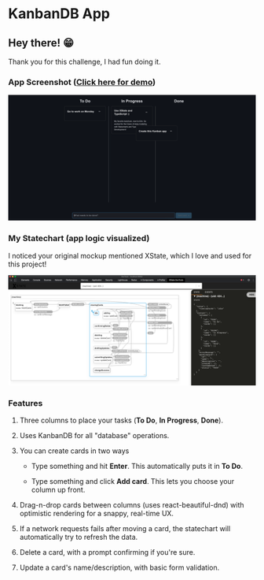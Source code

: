 # KanbanDB App

## Hey there! 😁

Thank you for this challenge, I had fun doing it.

### App Screenshot ([Click here for demo](https://www.yazeedb.com/kanban-app/))

![App screenshot](app-screenshot.png)

### My Statechart (app logic visualized)

I noticed your original mockup mentioned XState, which I love and used for this project!

![App statechart](app-statechart.png)

### Features

1. Three columns to place your tasks (**To Do**, **In Progress**, **Done**).

2. Uses KanbanDB for all "database" operations.

3. You can create cards in two ways

   - Type something and hit **Enter**. This automatically puts it in **To Do**.

   - Type something and click **Add card**. This lets you choose your column up front.

4. Drag-n-drop cards between columns (uses react-beautiful-dnd) with optimistic rendering for a snappy, real-time UX.

5. If a network requests fails after moving a card, the statechart will automatically try to refresh the data.

6. Delete a card, with a prompt confirming if you're sure.

7. Update a card's name/description, with basic form validation.
